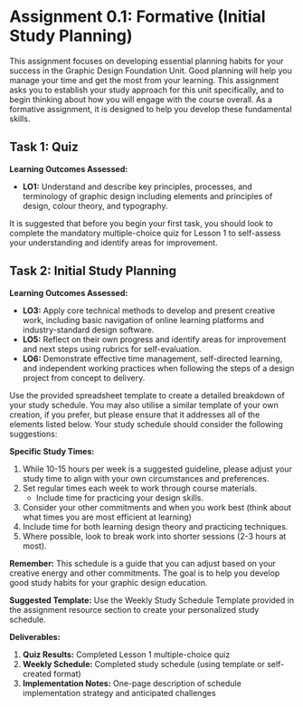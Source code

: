 # **Assignment 0.1: Formative (Initial Study Planning)**

This assignment focuses on developing essential planning habits for your success in the Graphic Design Foundation Unit. Good planning will help you manage your time and get the most from your learning. This assignment asks you to establish your study approach for this unit specifically, and to begin thinking about how you will engage with the course overall. As a formative assignment, it is designed to help you develop these fundamental skills.

## **Task 1: Quiz**

**Learning Outcomes Assessed:**

* **LO1:** Understand and describe key principles, processes, and terminology of graphic design including elements and principles of design, colour theory, and typography.

It is suggested that before you begin your first task, you should look to complete the mandatory multiple-choice quiz for Lesson 1 to self-assess your understanding and identify areas for improvement.

## **Task 2: Initial Study Planning**

**Learning Outcomes Assessed:**

* **LO3:** Apply core technical methods to develop and present creative work, including basic navigation of online learning platforms and industry-standard design software.  
* **LO5:** Reflect on their own progress and identify areas for improvement and next steps using rubrics for self-evaluation.  
* **LO6:** Demonstrate effective time management, self-directed learning, and independent working practices when following the steps of a design project from concept to delivery.

Use the provided spreadsheet template to create a detailed breakdown of your study schedule. You may also utilise a similar template of your own creation, if you prefer, but please ensure that it addresses all of the elements listed below. Your study schedule should consider the following suggestions:

**Specific Study Times:**

1. While 10-15 hours per week is a suggested guideline, please adjust your study time to align with your own circumstances and preferences.  
2. Set regular times each week to work through course materials.  
   * Include time for practicing your design skills.  
3. Consider your other commitments and when you work best (think about what times you are most efficient at learning)  
4. Include time for both learning design theory and practicing techniques.  
5. Where possible, look to break work into shorter sessions (2-3 hours at most).

**Remember:** This schedule is a guide that you can adjust based on your creative energy and other commitments. The goal is to help you develop good study habits for your graphic design education.

**Suggested Template:** Use the Weekly Study Schedule Template provided in the assignment resource section to create your personalized study schedule.

**Deliverables:**

1. **Quiz Results:** Completed Lesson 1 multiple-choice quiz   
2. **Weekly Schedule:** Completed study schedule (using template or self-created format)  
3. **Implementation Notes:** One-page description of schedule implementation strategy and anticipated challenges

